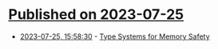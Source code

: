 # [Published on 2023-07-25](index.md)

* [2023-07-25, 15:58:30](https://lobste.rs/s/yb6l6c/type_systems_for_memory_safety) - [Type Systems for Memory Safety](https://borretti.me/article/type-systems-memory-safety#ref1)
